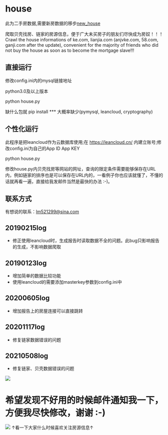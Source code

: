 # house
此为二手房数据,需要新房数据的移步[new_house](https://github.com/tree-branch/new_house)

爬取贝壳找房、链家的房源信息，便于广大未买房子的朋友们尽快成为房奴！！！Crawl the house informations of ke.com, lianjia.com (anjvke.com, 58.com, ganji.com after the update), convenient for the majority of friends who did not buy the house as soon as to become the mortgage slave!!!

## 直接运行
修改config.ini内的mysql链接地址

python3.0及以上版本

python house.py

缺什么包就 pip install ***
大概率缺少(pymysql, leancloud, cryptography)

## 个性化运行
此程序是把leancloud作为云数据库使用;在 https://leancloud.cn/ 内建立账号;修改config.ini为自己的App ID App KEY

python house.py

修改house.py内贝壳找房等网站的网址，查询的限定条件需要能够保存在URL内，例如链家的排序也是可以保存在URL内的，一看例子你也应该就懂了，不懂的话就再看一遍，直接给我发邮件当然是最快的办法 :-)。

## 联系方式
有想说的联系：lm521299@sina.com

## 20190215log
* 修正使用leancloud时，生成报告时读取数据不全的问题。此bug只影响报告的生成，不影响数据爬取

## 20190123log
* 增加简单的数据比较功能
* 使用leancloud的需要添加masterkey参数到config.ini中

## 20200605log
* 增加报告上的房屋连接可以直接跳转

## 20201117log
* 修复链家数据错误的问题

## 20210508log
* 修复链家、贝壳数据错误的问题


![](https://img-blog.csdnimg.cn/20200715103658153.png)

# 希望发现不好用的时候邮件通知我一下，方便我尽快修改，谢谢 :-)
![](https://starchart.cc/tree-branch/house.svg)
↑看一下大家什么时候喜欢关注房源信息↑
